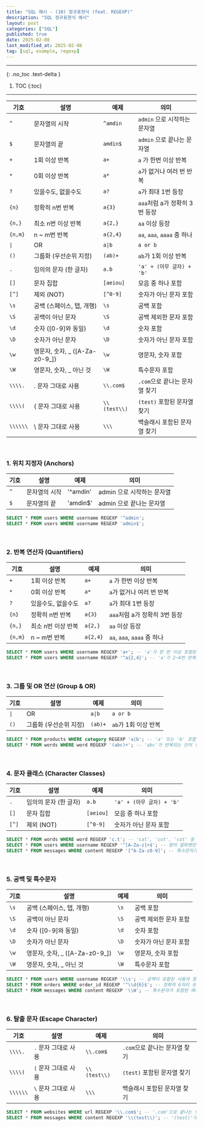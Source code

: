 ```yaml
---
title: "SQL 예시 - (10) 정규표현식 (feat. REGEXP)"
description: "SQL 정규표현식 예시"
layout: post
categories: ["SQL"]
published: true
date: 2025-02-08
last_modified_at: 2025-02-08
tag: [sql, example, regexp]
---
```

---
{: .no_toc .text-delta }

1. TOC
{:toc}
---

<!-- 글의 제목은 ##
    나머지 큰 제목은 ###
    이후 나머지는 3개이상 -->

| 기호 | 설명 | 예제 | 의미 |
| -- | -- | -- | -- |
| `^` | 문자열의 시작 | `^amdin` | `admin` 으로 시작하는 문자열 |
| `$` | 문자열의 끝 | `amdin$` | `admin` 으로 끝나는 문자열 |
| `+` | 1회 이상 반복 | `a+` | `a` 가 한번 이상 반복|
| `*` | 0회 이상 반복 | `a*` | `a`가 없거나 여러 번 반복 |
| `?` | 있을수도, 없을수도 | `a?` | `a`가 최대 1번 등장 |
| `{n}` | 정확히 n번 반복 | `a{3}` | `aaa`처럼 a가 정확히 3번 등장 |
| `{n,}` | 최소 n번 이상 반복 | `a{2,}` | `aa` 이상 등장 |
| `{n,m}` | n ~ m번 반복 | `a{2,4}` | `aa`, `aaa`, `aaaa` 중 하나 |
| `\|` | OR | `a\|b` | `a or b` |
| `()` | 그룹화 (우선순위 지정) | `(ab)+` | `ab`가 1회 이상 반복 |
| `.` | 임의의 문자 (한 글자) | `a.b` | `'a' + (아무 글자) + 'b'` |
| `[]` | 문자 집합 | `[aeiou]` | 모음 중 하나 포함 |
| `[^]` | 제외 (NOT) | `[^0-9]` | 숫자가 아닌 문자 포함 |
| `\s` | 공백 (스페이스, 탭, 개행) | `\s` | 공백 포함 |
| `\S` | 공백이 아닌 문자 | `\S` | 공백 제외한 문자 포함 |
| `\d` | 숫자 ([0-9]와 동일) | `\d` | 숫자 포함 |
| `\D` | 숫자가 아닌 문자 | `\D` | 숫자가 아닌 문자 포함 |
| `\w` | 영문자, 숫자, _ ([A-Za-z0-9_]) | `\w` | 영문자, 숫자 포함 |
| `\W` | 영문자, 숫자, _ 아닌 것 | `\W` | 특수문자 포함 |
| `\\\\.` | . 문자 그대로 사용 | `\\.com$` | `.com`으로 끝나는 문자열 찾기 |
| `\\\\(` | ( 문자 그대로 사용 | `\\(test\\)` | `(test)` 포함된 문자열 찾기 |
| `\\\\\\` | \ 문자 그대로 사용 | `\\\` | 백슬래시 포함된 문자열 찾기 |

<br>

### 1. 위치 지정자 (Anchors)

| 기호 | 설명 | 예제 | 의미 |
| -- | -- | -- | -- |
| `^` | 문자열의 시작 | '^amdin' | admin 으로 시작하는 문자열 |
| `$` | 문자열의 끝 | 'amdin$' | admin 으로 끝나는 문자열 |

```sql
SELECT * FROM users WHERE username REGEXP '^admin';
SELECT * FROM users WHERE username REGEXP 'admin$';
```
<br>

### 2. 반복 연산자 (Quantifiers)

| 기호 | 설명 | 예제 | 의미 |
| -- | -- | -- | -- |
| `+` | 1회 이상 반복 | `a+` | `a` 가 한번 이상 반복|
| `*` | 0회 이상 반복 | `a*` | `a`가 없거나 여러 번 반복 |
| `?` | 있을수도, 없을수도 | `a?` | `a`가 최대 1번 등장 |
| `{n}` | 정확히 n번 반복 | `a{3}` | `aaa`처럼 a가 정확히 3번 등장 |
| `{n,}` | 최소 n번 이상 반복 | `a{2,}` | `aa` 이상 등장 |
| `{n,m}` | n ~ m번 반복 | `a{2,4}` | `aa`, `aaa`, `aaaa` 중 하나 |

```sql
SELECT * FROM users WHERE username REGEXP 'a+'; -- 'a'가 한 번 이상 포함된 사용자 찾기
SELECT * FROM users WHERE username REGEXP '^a{2,4}'; -- 'a'가 2~4번 반복되는 사용자 찾기
```
<br>

### 3. 그룹 및 OR 연산 (Group & OR)

| 기호 | 설명 | 예제 | 의미 |
| -- | -- | -- | -- |
| `\|` | OR | `a\|b` | `a or b` |
| `()` | 그룹화 (우선순위 지정) | `(ab)+` | `ab`가 1회 이상 반복 |

```sql
SELECT * FROM products WHERE category REGEXP 'a|b'; -- 'a' 또는 'b' 포함
SELECT * FROM words WHERE word REGEXP '(abc)+'; -- 'abc'가 반복되는 단어 찾기
```
<br>

### 4. 문자 클래스 (Character Classes)

| 기호 | 설명 | 예제 | 의미 |
| -- | -- | -- | -- |
| `.` | 임의의 문자 (한 글자) | `a.b` | `'a' + (아무 글자) + 'b'` |
| `[]` | 문자 집합 | `[aeiou]` | 모음 중 하나 포함 |
| `[^]` | 제외 (NOT) | `[^0-9]` | 숫자가 아닌 문자 포함 |

```sql
SELECT * FROM words WHERE word REGEXP 'c.t'; -- 'cat', 'cut', 'cot' 등 찾기
SELECT * FROM users WHERE username REGEXP '^[A-Za-z]+$'; -- 영어 알파벳만 포함된 사용자 찾기
SELECT * FROM messages WHERE content REGEXP '[^A-Za-z0-9]'; -- 특수문자가 포함된 메시지 찾기
```
<br>

### 5. 공백 및 특수문자

| 기호 | 설명 | 예제 | 의미 |
| -- | -- | -- | -- |
| `\s` | 공백 (스페이스, 탭, 개행) | `\s` | 공백 포함 |
| `\S` | 공백이 아닌 문자 | `\S` | 공백 제외한 문자 포함 |
| `\d` | 숫자 ([0-9]와 동일) | `\d` | 숫자 포함 |
| `\D` | 숫자가 아닌 문자 | `\D` | 숫자가 아닌 문자 포함 |
| `\w` | 영문자, 숫자, _ ([A-Za-z0-9_]) | `\w` | 영문자, 숫자 포함 |
| `\W` | 영문자, 숫자, _ 아닌 것 | `\W` | 특수문자 포함 |

```sql
SELECT * FROM users WHERE username REGEXP '\\s'; -- 공백이 포함된 사용자 찾기
SELECT * FROM orders WHERE order_id REGEXP '^\\d{6}$'; -- 정확히 6자리 숫자인 주문번호 찾기
SELECT * FROM messages WHERE content REGEXP '\\W'; -- 특수문자가 포함된 메시지 찾기
```
<br>

### 6. 탈출 문자 (Escape Character)

| 기호 | 설명 | 예제 | 의미 |
| -- | -- | -- | -- |
| `\\\\.` | `.` 문자 그대로 사용 | `\\.com$` | `.com`으로 끝나는 문자열 찾기 |
| `\\\\(` | `(` 문자 그대로 사용 | `\\(test\\)` | `(test)` 포함된 문자열 찾기 |
| `\\\\\\` | `\` 문자 그대로 사용 | `\\\` | 백슬래시 포함된 문자열 찾기 |

```sql
SELECT * FROM websites WHERE url REGEXP '\\.com$'; -- '.com'으로 끝나는 도메인 찾기
SELECT * FROM messages WHERE content REGEXP '\\(test\\)'; -- '(test)'가 포함된 메시지 찾기
```
<br>
<br>